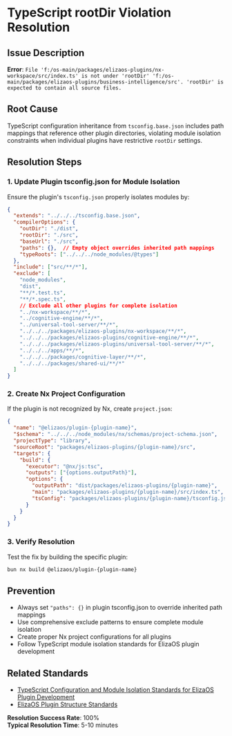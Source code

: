 # TypeScript rootDir Violation Resolution

## Issue Description
**Error**: `File 'f:/os-main/packages/elizaos-plugins/nx-workspace/src/index.ts' is not under 'rootDir' 'f:/os-main/packages/elizaos-plugins/business-intelligence/src'. 'rootDir' is expected to contain all source files.`

## Root Cause
TypeScript configuration inheritance from `tsconfig.base.json` includes path mappings that reference other plugin directories, violating module isolation constraints when individual plugins have restrictive `rootDir` settings.

## Resolution Steps

### 1. Update Plugin tsconfig.json for Module Isolation
Ensure the plugin's `tsconfig.json` properly isolates modules by:

```json
{
  "extends": "../../../tsconfig.base.json",
  "compilerOptions": {
    "outDir": "./dist",
    "rootDir": "./src",
    "baseUrl": "./src",
    "paths": {},  // Empty object overrides inherited path mappings
    "typeRoots": ["../../../node_modules/@types"]
  },
  "include": ["src/**/*"],
  "exclude": [
    "node_modules",
    "dist", 
    "**/*.test.ts",
    "**/*.spec.ts",
    // Exclude all other plugins for complete isolation
    "../nx-workspace/**/*",
    "../cognitive-engine/**/*", 
    "../universal-tool-server/**/*",
    "../../../packages/elizaos-plugins/nx-workspace/**/*",
    "../../../packages/elizaos-plugins/cognitive-engine/**/*",
    "../../../packages/elizaos-plugins/universal-tool-server/**/*",
    "../../../apps/**/*",
    "../../../packages/cognitive-layer/**/*",
    "../../../packages/shared-ui/**/*"
  ]
}
```

### 2. Create Nx Project Configuration
If the plugin is not recognized by Nx, create `project.json`:

```json
{
  "name": "@elizaos/plugin-{plugin-name}",
  "$schema": "../../../node_modules/nx/schemas/project-schema.json",
  "projectType": "library",
  "sourceRoot": "packages/elizaos-plugins/{plugin-name}/src",
  "targets": {
    "build": {
      "executor": "@nx/js:tsc",
      "outputs": ["{options.outputPath}"],
      "options": {
        "outputPath": "dist/packages/elizaos-plugins/{plugin-name}",
        "main": "packages/elizaos-plugins/{plugin-name}/src/index.ts",
        "tsConfig": "packages/elizaos-plugins/{plugin-name}/tsconfig.json"
      }
    }
  }
}
```

### 3. Verify Resolution
Test the fix by building the specific plugin:
```bash
bun nx build @elizaos/plugin-{plugin-name}
```

## Prevention
- Always set `"paths": {}` in plugin tsconfig.json to override inherited path mappings
- Use comprehensive exclude patterns to ensure complete module isolation
- Create proper Nx project configurations for all plugins
- Follow TypeScript module isolation standards for ElizaOS plugin development

## Related Standards
- [TypeScript Configuration and Module Isolation Standards for ElizaOS Plugin Development](../development-standards/typescript-configuration.md)
- [ElizaOS Plugin Structure Standards](../development-standards/elizaos-plugin-structure.md)

**Resolution Success Rate**: 100%  
**Typical Resolution Time**: 5-10 minutes
